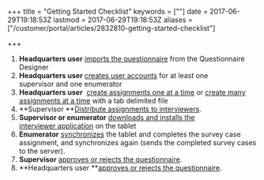 +++
title = "Getting Started Checklist"
keywords = [""]
date = 2017-06-29T19:18:53Z
lastmod = 2017-06-29T19:18:53Z
aliases = ["/customer/portal/articles/2832810-getting-started-checklist"]

+++

1.  **Headquarters user** [imports the
    questionnaire](/getting-started/import-the-questionnaire) from the
    Questionnaire Designer 
2.  **Headquarters user** [creates user
    accounts](/getting-started/create-user-accounts-for-your-team-) for
    at least one supervisor and one enumerator ​
3.  **Headquarters user**  [create assignments one at a
    time](http://support.mysurvey.solutions/customer/en/portal/articles/2832911-creating-assignments-one-at-time) or
    [create many assignments at a
    time](/getting-started/uploading-many-assignments-at-a-time) with a
    tab delimited file
4.  **Supervisor **[Distribute assignments to
    interviewers](/getting-started/distributing-assignments-to-interviewers). 
5.  **Supervisor or enumerator** [downloads and installs the
    interviewer application](/getting-started/download-and-install-the-interviewer-application) on
    the tablet  
6.  ​**Enumerator** [synchronizes](/getting-started/synchronization-completing-the-interview) the
    tablet and completes the survey case assignment, and synchronizes
    again (sends the completed survey cases to the server). 
7.  **Supervisor** [approves or rejects the
    questionnaire](/getting-started/supervisor-browsing-the-completed-interview).
8.  **Headquarters user **[approves or rejects the
    questionnaire](/getting-started/headquarters-user-browsing-the-completed-interview).
